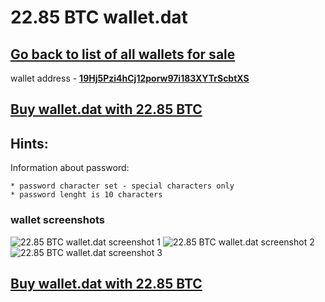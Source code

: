 # 22.85 BTC wallet.dat

## [Go back to list of all wallets for sale](https://mady2077.github.io/walletBTC/)

wallet address - **[19Hj5Pzi4hCj12porw97i183XYTrScbtXS](https://www.blockchain.com/btc/address/19Hj5Pzi4hCj12porw97i183XYTrScbtXS)**

## [Buy wallet.dat with 22.85 BTC](https://satoshidisk.com/pay/CBUqe8)

## Hints:

Information about password: 
```
* password character set - special characters only
* password lenght is 10 characters
```


### wallet screenshots
![22.85 BTC wallet.dat screenshot 1](https://i.imgur.com/bE09w5P.png)
![22.85 BTC wallet.dat screenshot 2](https://i.imgur.com/f4ejzGq.png)
![22.85 BTC wallet.dat screenshot 3](https://i.imgur.com/10oCaTc.png)

## [Buy wallet.dat with 22.85 BTC](https://satoshidisk.com/pay/CBUqe8)
